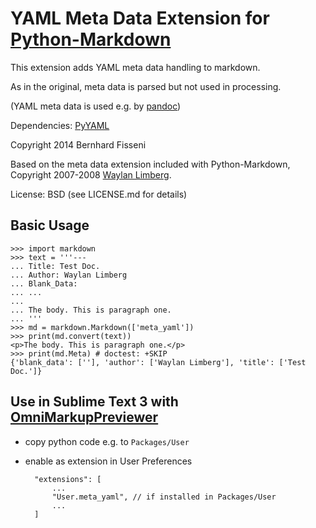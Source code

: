 # YAML Meta Data Extension for [Python-Markdown](https://github.com/waylan/Python-Markdown)

This extension adds YAML meta data handling to markdown.

As in the original, meta data is parsed but not used in processing.

(YAML meta data is used e.g. by [pandoc](http://johnmacfarlane.net/pandoc/))

Dependencies: [PyYAML](http://pyyaml.org/)

Copyright 2014 Bernhard Fisseni

Based on the meta data extension included with Python-Markdown,
Copyright 2007-2008 [Waylan Limberg](http://achinghead.com).

License: BSD (see LICENSE.md for details)


## Basic Usage

    >>> import markdown
    >>> text = '''---
    ... Title: Test Doc.
    ... Author: Waylan Limberg
    ... Blank_Data:
    ... ...
    ...
    ... The body. This is paragraph one.
    ... '''
    >>> md = markdown.Markdown(['meta_yaml'])
    >>> print(md.convert(text))
    <p>The body. This is paragraph one.</p>
    >>> print(md.Meta) # doctest: +SKIP
    {'blank_data': [''], 'author': ['Waylan Limberg'], 'title': ['Test Doc.']}



## Use in Sublime Text 3 with [OmniMarkupPreviewer](https://github.com/timonwong/OmniMarkupPreviewer)

- copy python code e.g. to `Packages/User`
- enable as extension in User Preferences

        "extensions": [
            ...
            "User.meta_yaml", // if installed in Packages/User
            ...
        ]

